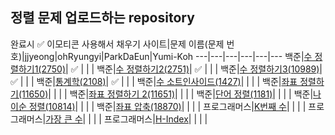 ## 정렬 문제 업로드하는 repository
완료시 ✅  이모티콘 사용해서 채우기
사이트|문제 이름(문제 번호)|jjyeong|ohRyungyi|ParkDaEun|Yumi-Koh
---|---|---|---|---|---
백준|[수 정렬하기1(2750)](https://www.acmicpc.net/problem/2750)| ✅  |  |  | 
백준|[수 정렬하기2(2751)](https://www.acmicpc.net/problem/2751)| ✅  |  |  | 
백준|[수 정렬하기3(10989)](https://www.acmicpc.net/problem/10989)| ✅  |  |  | 
백준|[통계학(2108)](https://www.acmicpc.net/problem/2108)| ✅  |  |  | 
백준|[수 소트인사이드(1427)](https://www.acmicpc.net/problem/1427)|  |  |  | 
백준|[좌표 정렬하기(11650)](https://www.acmicpc.net/problem/11650)|  |  |  | 
백준|[좌표 정렬하기 2(11651)](https://www.acmicpc.net/problem/11651)|  |  |  | 
백준|[단어 정렬(1181)](https://www.acmicpc.net/problem/1181)|  |  |  | 
백준|[나이순 정렬(10814)](https://www.acmicpc.net/problem/10814)|  |  |  | 
백준|[좌표 압축(18870)](https://www.acmicpc.net/problem/18870)|  |  |  | 
프로그래머스|[K번째 수](https://programmers.co.kr/learn/courses/30/lessons/42748)|  |  |  | 
프로그래머스|[가장 큰 수](https://programmers.co.kr/learn/courses/30/lessons/42746)|  |  |  | 
프로그래머스|[H-Index](https://programmers.co.kr/learn/courses/30/lessons/42747)|  |  |  | 
